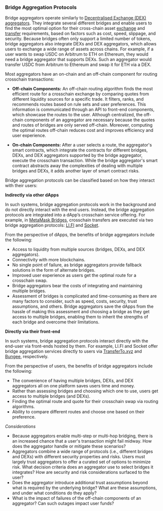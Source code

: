 ### Bridge Aggregation Protocols
Bridge aggregators operate similarly to [Decentralised Exchange (DEX) aggregators](https://thedefiant.io/what-is-a-dex-aggregator). They integrate several different bridges and enable users to find the most optimal option for their cross-chain asset [exchange](../../01intro/introduction.md#asset-exchange) and [transfer](../../01intro/introduction.md#asset-transfer) requirements, based on factors such as cost, speed, slippage, and security. Because bridges often only support a limited number of tokens, bridge aggregators also integrate DEXs and DEX aggregators, which allows users to exchange a wide range of assets across chains. For example, if a user wants to swap USDC on Arbitrum to ETH on Ethereum, they would need a bridge aggregator that supports DEXs. Such an aggregator would transfer USDC from Arbitrum to Ethereum and swap it for ETH via a DEX. 

Most aggregators have an on-chain and an off-chain component for routing crosschain transactions:

- **Off-chain Components:** An off-chain routing algorithm finds the most efficient route for a crosschain exchange by comparing quotes from different liquidity sources for a specific trade. It filters, ranks, and recommends routes based on rule sets and user preferences. This information is communicated through an API to front-end components, which showcase the routes to the user. Although centralized, the off-chain components of an aggregator are necessary because the quotes and routes of bridges are only served off-chain. Moreover, computing the optimal routes off-chain reduces cost and improves efficiency and user experience.

- **On-chain Components:** After a user selects a route, the aggregator's smart contracts, which integrate the contracts for different bridges, DEXs, and DEX aggregators supported by the bridge aggregator, execute the crosschain transaction. While the bridge aggregator's smart contract abstracts away the complexities of dealing with multiple bridges and DEXs, it adds another layer of smart contract risks.

Bridge aggregation protocols can be classified based on how they interact with their users:

**Indirectly via other dApps**

In such systems, bridge aggregation protocols work in the background and do not directly interact with the end users. Instead, the bridge aggregation protocols are integrated into a dApp’s crosschain service offering. For example, in [MetaMask Bridges](https://portfolio.metamask.io/bridge), crosschain transfers are executed via two bridge aggregation protocols: [LI.FI](https://li.fi/) and [Socket](https://socket.tech/).

From the perspective of dApps, the benefits of bridge aggregators include the following:

* Access to liquidity from multiple sources (bridges, DEXs, and DEX aggregators).
* Connectivity with more blockchains.
* No single point of failure, as bridge aggregators provide fallback solutions in the form of alternate bridges.
* Improved user experience as users get the optimal route for a crosschain swap.
* Bridge aggregators bear the costs of integrating and maintaining multiple bridges.
* Assessment of bridges is complicated and time-consuming as there are many factors to consider, such as speed, costs, security, trust assumptions, and others. Bridge aggregators save the dApps from the hassle of making this assessment and choosing a bridge as they get access to multiple bridges, enabling them to inherit the strengths of each bridge and overcome their limitations.

**Directly via their front-end**

In such systems, bridge aggregation protocols interact directly with the end-user via front-ends hosted by them. For example, LI.FI and Socket offer bridge aggregation services directly to users via [TransferTo.xyz](https://transferto.xyz/swap) and [Bungee](https://bungee.exchange/), respectively.

From the perspective of users, the benefits of bridge aggregators include the following:

* The convenience of having multiple bridges, DEXs, and DEX aggregators all on one platform saves users time and money.
* Rather than assessing bridges and choosing which one to use, users get access to multiple bridges (and DEXs).
* Finding the optimal route and quote for their crosschain swap via routing algorithms.
* Ability to compare different routes and choose one based on their preference.

*Considerations*

- Because aggregators enable multi-step or multi-hop bridging, there is an increased chance that a user's transaction might fail midway. How does the aggregator handle or mitigate these scenarios?
- Aggregators combine a wide range of protocols (i.e., different bridges and DEXs) with different security properties and risks. Users must largely trust aggregators to offer a curated set of options to minimize risk. What decision criteria does an aggregator use to select bridges it integrates? How are security and risk considerations surfaced to the user?
- Does the aggregator introduce additional trust assumptions beyond what is required by the underlying bridge? What are these assumptions, and under what conditions do they apply? 
- What is the impact of failures of the off-chain components of an aggregator? Can such outages impact user funds?